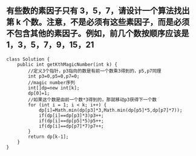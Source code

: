 ## 有些数的素因子只有 3，5，7，请设计一个算法找出第 k 个数。注意，不是必须有这些素因子，而是必须不包含其他的素因子。例如，前几个数按顺序应该是 1，3，5，7，9，15，21
```
class Solution {
    public int getKthMagicNumber(int k) {
        //定义3个指针，p3指向的数是有前一个数乘3得到的，p5,p7同理
        int p3=0,p5=0,p7=0;
        //magic number序列
        int[]dp=new int[k];
        dp[0]=1;
        //如果这个数是由前一个数*3得到的，那就移动p3获得下一个数
        for (int i = 1; i < k; i++) {
            dp[i]=Math.min(dp[p3]*3,Math.min(dp[p5]*5,dp[p7]*7));
            if(dp[i]==dp[p3]*3)p3++;
            if(dp[i]==dp[p5]*5)p5++;
            if(dp[i]==dp[p7]*7)p7++;
        }
        return dp[k-1];
    }
}
```
